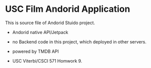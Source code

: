# USC Film Andorid Application 
This is source file of Andorid Stuido project. 
- Andorid native API/Jetpack
- no Backend code in this project, which deployed in other servers.
- powered by TMDB API

- USC Viterbi/CSCI 571 Homwork 9.
